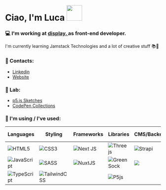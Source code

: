 <h1>Ciao, I'm Luca <img src="https://raw.githubusercontent.com/iampavangandhi/iampavangandhi/master/gifs/Hi.gif"  width="50"></h1>

### 💻 I'm working at <a target="_blank" href="https://www.display.design/">display. <a>as front-end developer. 
 I'm currently learning Jamstack Technologies and a lot of creative stuff 📚🤖

### 📮 Contacts: 
- <a target="_blank" href="https://www.linkedin.com/in/luca-argentieri/">Linkedin</a>
- <a href="https://lucaargentieri.github.io/">Website</a>


### 🧪 Lab:
  - <a target="_blank" href="https://editor.p5js.org/LucaArgentieri/sketches">p5.js Sketches</a>
  - <a target="_blank" href="https://codepen.io/LucaArgentieri/collections/">CodePen Collections</a> 
  

### 👀 I'm using / I've used:
  
| Languages        | Styling           | Frameworks        | Libraries        | CMS/Backend      |Version Control   | OS |
| ---------------- | ----------------  | ----------------  | ---------------- | ---------------- | ---------------- | ---------------- | 
| ![HTML5](https://img.shields.io/badge/html5-%23E34F26.svg?style=for-the-badge&logo=html5&logoColor=white) | ![CSS3](https://img.shields.io/badge/css3-%231572B6.svg?style=for-the-badge&logo=css3&logoColor=white)| ![Next JS](https://img.shields.io/badge/Next-black?style=for-the-badge&logo=next.js&logoColor=white) | ![Three js](https://img.shields.io/badge/threejs-black?style=for-the-badge&logo=three.js&logoColor=white) | ![Strapi](https://img.shields.io/badge/strapi-%232E7EEA.svg?style=for-the-badge&logo=strapi&logoColor=white) | ![Git](https://img.shields.io/badge/git-%23F05033.svg?style=for-the-badge&logo=git&logoColor=white)   | ![Windows](https://img.shields.io/badge/Windows-0078D6?style=for-the-badge&logo=windows&logoColor=white) | 
| ![JavaScript](https://img.shields.io/badge/javascript-%23323330.svg?style=for-the-badge&logo=javascript&logoColor=%23F7DF1E)| ![SASS](https://img.shields.io/badge/SASS-hotpink.svg?style=for-the-badge&logo=SASS&logoColor=white)| ![NuxtJS](https://img.shields.io/badge/Nuxt-black?style=for-the-badge&logo=nuxt.js&logoColor=white)  |![Green Sock](https://img.shields.io/badge/green%20sock-88CE02?style=for-the-badge&logo=greensock&logoColor=white) | ![](https://img.shields.io/badge/Prismic-5163BA?style=for-the-badge&logo=Prismic&logoColor=white) | ![Bitbucket](https://img.shields.io/badge/bitbucket-%230047B3.svg?style=for-the-badge&logo=bitbucket&logoColor=white)  | ![Linux](https://img.shields.io/badge/Linux-FCC624?style=for-the-badge&logo=linux&logoColor=black) |
| ![TypeScript](https://img.shields.io/badge/typescript-%23007ACC.svg?style=for-the-badge&logo=typescript&logoColor=white) | ![TailwindCSS](https://img.shields.io/badge/tailwindcss-%2338B2AC.svg?style=for-the-badge&logo=tailwind-css&logoColor=white) |  |  ![P5js](https://img.shields.io/badge/p5.js-ED225D?style=for-the-badge&logo=p5.js&logoColor=FFFFFF) |  | ![GitHub](https://img.shields.io/badge/github-%23121011.svg?style=for-the-badge&logo=github&logoColor=white) | ![Mac OS](https://img.shields.io/badge/mac%20os-000000?style=for-the-badge&logo=macos&logoColor=F0F0F0) |
